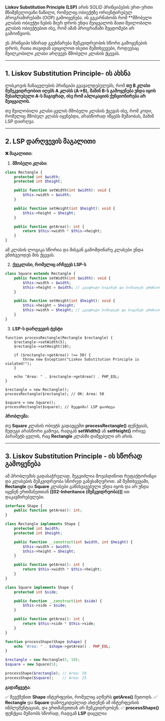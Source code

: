 **Liskov Substitution Principle (LSP)** არის SOLID პრინციპების ერთ-ერთი მნიშვნელოვანი ნაწილი, რომელიც ობიექტზე ორიენტირებულ პროგრამირებაში (OOP) გამოიყენება. ის გვკარნახობს რომ **მშობელი კლასის ობიექტი ნების მიერ დროს უნდა შეიცვალოს მათი შვილობილი კლასის ობიექტებით ისე, რომ ამან პროგრამაში შეცდომები არ გამოიწვიოს.

ეს პრინციპი ხშირად გვეხმარება მემკვიდრეობის სწორი გამოყენების დროს, რათა თავიდან ავიცილოთ ისეთი შემთხვევები, როდეესაც შვილკობილი კლასი არღვევს მშობელი კლასის ქცევას.

---

## 1. Liskov Substitution Principle- ის ახსნა

ლისკოვის ჩანაცვლების პრინციპი გვავალდებულებს, რომ **თუ B კლასი მემეკვიდრეობით იღებს A კლასს (A->B), მაშინ B-ს გამოყენება უნდა იყოს შესაძლებელი A-ს მაგივრად, ისე რომ აპლიკაციის ქუნციონირება არ შეიცვალოს.**

თუ შვილობილი კლასი ცვლის მშობელი კლასის ქცევას ისე, რომ კოდი, რომელიც მშობელ კლასს იყენებდა, არასწორად იწყებს მუშაობას, მაშინ LSP დაირღვა.

---

## 2. LSP დარღვევის მაგალითი

**❌ მაგალითი:**

1. **მშობელი კლასი:**
```php
class Rectangle {
    protected int $width;
    protected int $height;

    public function setWidth(int $width): void {
        $this->width = $width;
    }

    public function setHeight(int $height): void {
        $this->height = $height;
    }

    public function getArea(): int {
        return $this->width * $this->height;
    }
}
```

ამ კლასის ლოგიკა სწორია და მისგან გამომდინარე კლასები უნდა ემთხვეოდეს მის ქცევას.

2. **ქვეკლასი, რომელიც არჩვევს LSP-ს**
```php
class Square extends Rectangle {
    public function setWidth(int $width): void {
        $this->width = $width;
        $this->height = $width; // კვადრატი სიგანეს და სიმაღლეს ერთნაირად ცვლის
    }

    public function setHeight(int $height): void {
        $this->height = $height;
        $this->width = $height; // კვადრატი სიმაღლეს და სიგანეს ერთნაირად ცვლის
    }
}
```

3. **LSP-ს დარღვევის ტესტი**
```code
function processRectangle(Rectangle $rectangle) {
    $rectangle->setWidth(5);
    $rectangle->setHeight(10);

    if ($rectangle->getArea() !== 50) {
        throw new Exception("Liskov Substitution Principle is violated!");
    }

    echo "Area: " . $rectangle->getArea() . PHP_EOL;
}

$rectangle = new Rectangle();
processRectangle($rectangle); // OK: Area: 50

$square = new Square();
processRectangle($square); // შეცდომა! LSP დაირღვა
```

**პრობლემა:**

თუ **Square** კლასის ობიეტს გადავცემთ **processRectangle()** ფუნქციას, შედეგი არასწორი გამოვა, რადგან **setWidth()** ან **setHeight()** ორივე პარამეტს ცვლის, რაც **Rectangle** კლასში დაშვებული არ არის.

---
## 3. Liskov Substitution Principle - ის სწორად გამოყენება

ამ პრობლემის გადასაჭრელად, შეგვიძლია მოვახდინოთ რეფაქტორინგი და კლასების მემკვიდრეობა სწორედ განვსაზღვროთ.
ამ შემთხვევაში, **Rectangle** და **Square** კლასები განსხვავებული უნდა იყოს და არ უნდა იყვნენ ერთმანეთთან **[[02-Inheritance (მემკვიდრეობა)]]** ით დაკავშირებულები.

```php
interface Shape {
    public function getArea(): int;
}

class Rectangle implements Shape {
    protected int $width;
    protected int $height;

    public function __construct(int $width, int $height) {
        $this->width = $width;
        $this->height = $height;
    }

    public function getArea(): int {
        return $this->width * $this->height;
    }
}

class Square implements Shape {
    protected int $side;

    public function __construct(int $side) {
        $this->side = $side;
    }

    public function getArea(): int {
        return $this->side * $this->side;
    }
}

function processShape(Shape $shape) {
    echo "Area: " . $shape->getArea() . PHP_EOL;
}

$rectangle = new Rectangle(5, 10);
$square = new Square(5);

processShape($rectangle); // Area: 50
processShape($square);    // Area: 25
```

**გადაწყვეტა:**

✅ შევქმენით **Shape** ინტერფეისი, რომელიც აღწერს **getArea()** მეთოდს.
✅ **Rectangle** და **Square** დამოუკიდებლად ახდენენ ამ ინტერფეისის იმპლემენტაციას, და ერთმანეთთან არ მემკვიდრეობენ.
✅ **processShape()** ფუნქცია მუშაობს სწორად, რადგან **LSP** დაცულია